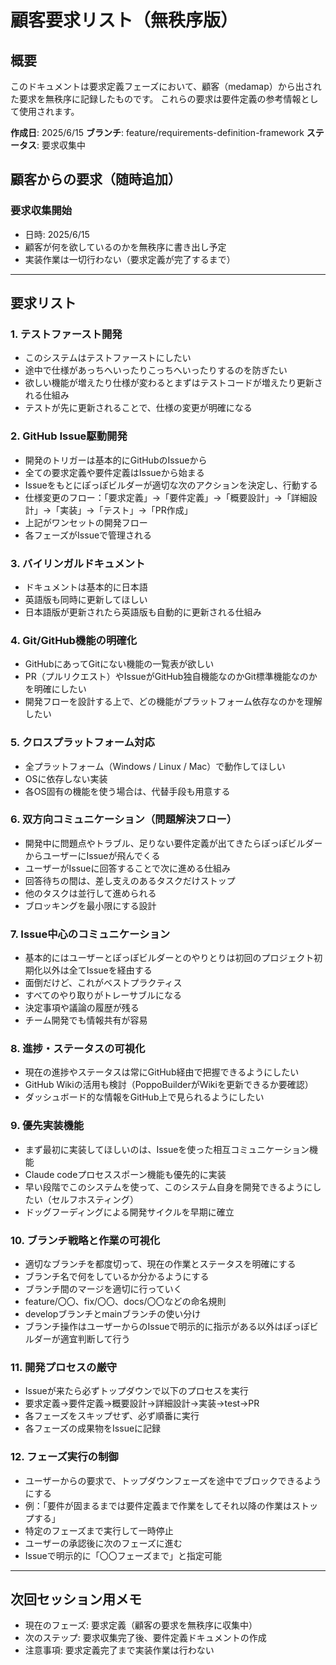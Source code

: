 # 顧客要求リスト（無秩序版）

## 概要
このドキュメントは要求定義フェーズにおいて、顧客（medamap）から出された要求を無秩序に記録したものです。
これらの要求は要件定義の参考情報として使用されます。

**作成日**: 2025/6/15
**ブランチ**: feature/requirements-definition-framework
**ステータス**: 要求収集中

## 顧客からの要求（随時追加）

### 要求収集開始
- 日時: 2025/6/15
- 顧客が何を欲しているのかを無秩序に書き出し予定
- 実装作業は一切行わない（要求定義が完了するまで）

---

## 要求リスト

### 1. テストファースト開発
- このシステムはテストファーストにしたい
- 途中で仕様があっちへいったりこっちへいったりするのを防ぎたい
- 欲しい機能が増えたり仕様が変わるとまずはテストコードが増えたり更新される仕組み
- テストが先に更新されることで、仕様の変更が明確になる

### 2. GitHub Issue駆動開発
- 開発のトリガーは基本的にGitHubのIssueから
- 全ての要求定義や要件定義はIssueから始まる
- Issueをもとにぽっぽビルダーが適切な次のアクションを決定し、行動する
- 仕様変更のフロー：「要求定義」→「要件定義」→「概要設計」→「詳細設計」→「実装」→「テスト」→「PR作成」
- 上記がワンセットの開発フロー
- 各フェーズがIssueで管理される

### 3. バイリンガルドキュメント
- ドキュメントは基本的に日本語
- 英語版も同時に更新してほしい
- 日本語版が更新されたら英語版も自動的に更新される仕組み

### 4. Git/GitHub機能の明確化
- GitHubにあってGitにない機能の一覧表が欲しい
- PR（プルリクエスト）やIssueがGitHub独自機能なのかGit標準機能なのかを明確にしたい
- 開発フローを設計する上で、どの機能がプラットフォーム依存なのかを理解したい

### 5. クロスプラットフォーム対応
- 全プラットフォーム（Windows / Linux / Mac）で動作してほしい
- OSに依存しない実装
- 各OS固有の機能を使う場合は、代替手段も用意する

### 6. 双方向コミュニケーション（問題解決フロー）
- 開発中に問題点やトラブル、足りない要件定義が出てきたらぽっぽビルダーからユーザーにIssueが飛んでくる
- ユーザーがIssueに回答することで次に進める仕組み
- 回答待ちの間は、差し支えのあるタスクだけストップ
- 他のタスクは並行して進められる
- ブロッキングを最小限にする設計

### 7. Issue中心のコミュニケーション
- 基本的にはユーザーとぽっぽビルダーとのやりとりは初回のプロジェクト初期化以外は全てIssueを経由する
- 面倒だけど、これがベストプラクティス
- すべてのやり取りがトレーサブルになる
- 決定事項や議論の履歴が残る
- チーム開発でも情報共有が容易

### 8. 進捗・ステータスの可視化
- 現在の進捗やステータスは常にGitHub経由で把握できるようにしたい
- GitHub Wikiの活用も検討（PoppoBuilderがWikiを更新できるか要確認）
- ダッシュボード的な情報をGitHub上で見られるようにしたい

### 9. 優先実装機能
- まず最初に実装してほしいのは、Issueを使った相互コミュニケーション機能
- Claude codeプロセススポーン機能も優先的に実装
- 早い段階でこのシステムを使って、このシステム自身を開発できるようにしたい（セルフホスティング）
- ドッグフーディングによる開発サイクルを早期に確立

### 10. ブランチ戦略と作業の可視化
- 適切なブランチを都度切って、現在の作業とステータスを明確にする
- ブランチ名で何をしているか分かるようにする
- ブランチ間のマージを適切に行っていく
- feature/〇〇、fix/〇〇、docs/〇〇などの命名規則
- developブランチとmainブランチの使い分け
- ブランチ操作はユーザーからのIssueで明示的に指示がある以外はぽっぽビルダーが適宜判断して行う

### 11. 開発プロセスの厳守
- Issueが来たら必ずトップダウンで以下のプロセスを実行
- 要求定義→要件定義→概要設計→詳細設計→実装→test→PR
- 各フェーズをスキップせず、必ず順番に実行
- 各フェーズの成果物をIssueに記録

### 12. フェーズ実行の制御
- ユーザーからの要求で、トップダウンフェーズを途中でブロックできるようにする
- 例：「要件が固まるまでは要件定義まで作業をしてそれ以降の作業はストップする」
- 特定のフェーズまで実行して一時停止
- ユーザーの承認後に次のフェーズに進む
- Issueで明示的に「〇〇フェーズまで」と指定可能

---

## 次回セッション用メモ
- 現在のフェーズ: 要求定義（顧客の要求を無秩序に収集中）
- 次のステップ: 要求収集完了後、要件定義ドキュメントの作成
- 注意事項: 要求定義完了まで実装作業は行わない
